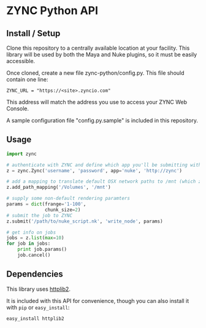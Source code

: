 # ZYNC Python API

## Install / Setup

Clone this repository to a centrally available location at your facility. This library will be used by both the Maya and Nuke plugins, so it must be easily accessible.

Once cloned, create a new file zync-python/config.py. This file should contain one line:

```
ZYNC_URL = "https://<site>.zyncio.com"
```

This address will match the address you use to access your ZYNC Web Console.

A sample configuration file "config.py.sample" is included in this repository.

## Usage

```python
import zync

# authenticate with ZYNC and define which app you'll be submitting with
z = zync.Zync('username', 'password', app='nuke', 'http://zync')

# add a mapping to translate default OSX network paths to /mnt (which zync defaults to)
z.add_path_mapping('/Volumes', '/mnt')

# supply some non-default rendering paramters
params = dict(frange='1-100',
              chunk_size=2)
# submit the job to ZYNC
z.submit('/path/to/nuke_script.nk', 'write_node', params)

# get info on jobs
jobs = z.list(max=10)
for job in jobs:
    print job.params()
    job.cancel()
```

## Dependencies

This library uses [httplib2](http://code.google.com/p/httplib2/).

It is included with this API for convenience, though you can also install it with `pip` or `easy_install`:

```
easy_install httplib2
```

